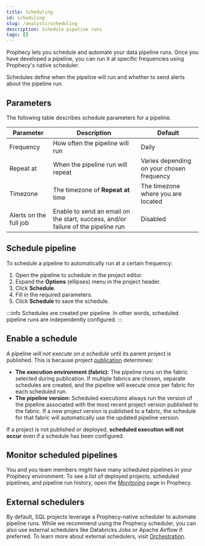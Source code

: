 ```yaml
---
title: Scheduling
id: scheduling
slug: /analysts/scheduling
description: Schedule pipeline runs
tags: []
---
```


Prophecy lets you schedule and automate your data pipeline runs. Once you have developed a pipeline, you can run it at specific frequencies using Prophecy's native scheduler.

Schedules define when the pipeline will run and whether to send alerts about the pipeline run.

## Parameters

The following table describes schedule parameters for a pipeline.

| Parameter              | Description                                                                       | Default                                   |
| ---------------------- | --------------------------------------------------------------------------------- | ----------------------------------------- |
| Frequency              | How often the pipeline will run                                                   | Daily                                     |
| Repeat at              | When the pipeline run will repeat                                                 | Varies depending on your chosen frequency |
| Timezone               | The timezone of **Repeat at** time                                                | The timezone where you are located        |
| Alerts on the full job | Enable to send an email on the start, success, and/or failure of the pipeline run | Disabled                                  |

## Schedule pipeline

To schedule a pipeline to automatically run at a certain frequency:

1. Open the pipeline to schedule in the project editor.
1. Expand the **Options** (ellipses) menu in the project header.
1. Click **Schedule**.
1. Fill in the required parameters.
1. Click **Schedule** to save the schedule.

:::info
Schedules are created per pipeline. In other words, scheduled pipeline runs are independently configured.
:::

## Enable a schedule

A pipeline _will not execute on a schedule_ until its parent project is published. This is because project [publication](/analysts/project-publication) determines:

- **The execution environment (fabric):** The pipeline runs on the fabric selected during publication. If multiple fabrics are chosen, separate schedules are created, and the pipeline will execute once per fabric for each scheduled run.
- **The pipeline version:** Scheduled executions always run the version of the pipeline associated with the most recent project version published to the fabric. If a new project version is published to a fabric, the schedule for that fabric will automatically use the updated pipeline version.

If a project is not published or deployed, **scheduled execution will not occur** even if a schedule has been configured.

## Monitor scheduled pipelines

You and you team members might have many scheduled pipelines in your Prophecy environment. To see a list of deployed projects, scheduled pipelines, and pipeline run history, open the [Monitoring](/analysts/monitoring) page in Prophecy.

## External schedulers

By default, SQL projects leverage a Prophecy-native scheduler to automate pipeline runs. While we recommend using the Prophecy scheduler, you can also use external schedulers like Databricks Jobs or Apache Airflow if preferred. To learn more about external schedulers, visit [Orchestration](docs/Orchestration/Orchestration.md).
